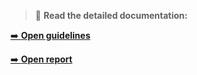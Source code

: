> 📘 **Read the detailed documentation:**
> 
[➡️ **Open guidelines**](project-guidelines.pdf)

[➡️ **Open report**](report.pdf)
